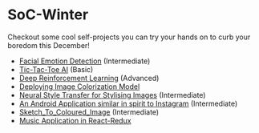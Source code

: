 # SoC-Winter
Checkout some cool self-projects you can try your hands on to curb your boredom this December!

- [Facial Emotion Detection](./face-emotion.md) (Intermediate)
- [Tic-Tac-Toe AI](./tic-tac-toe/) (Basic)
- [Deep Reinforcement Learning](https://github.com/wncc/SoC-Winter/blob/main/Deep%20Reinforcement%20Learning.md) (Advanced)
- [Deploying Image Colorization Model](./Image%20Colorization.md)
- [Neural Style Transfer for Stylising Images](./neuralstyletransfer.md) (Intermediate)
- [An Android Application similar in spirit to Instagram](https://github.com/wncc/SoC-Winter/blob/main/Instagram_clone.md) (Intermediate)
- [Sketch_To_Coloured_Image](https://github.com/wncc/SoC-Winter/blob/main/Sketch_To_Coloured_Image.md) (Intermediate)
- [Music Application in React-Redux](https://github.com/wncc/SoC-Winter/blob/main/Music%20Application%20in%20React-Redux.md)
